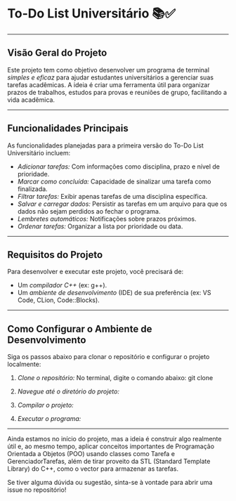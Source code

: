 # To-Do List Universitário 📚✅

---

## Visão Geral do Projeto

Este projeto tem como objetivo desenvolver um programa de terminal *simples e eficaz* para ajudar estudantes universitários a gerenciar suas tarefas acadêmicas. A ideia é criar uma ferramenta útil para organizar prazos de trabalhos, estudos para provas e reuniões de grupo, facilitando a vida acadêmica.

---

## Funcionalidades Principais

As funcionalidades planejadas para a primeira versão do To-Do List Universitário incluem:

* *Adicionar tarefas:* Com informações como disciplina, prazo e nível de prioridade.
* *Marcar como concluída:* Capacidade de sinalizar uma tarefa como finalizada.
* *Filtrar tarefas:* Exibir apenas tarefas de uma disciplina específica.
* *Salvar e carregar dados:* Persistir as tarefas em um arquivo para que os dados não sejam perdidos ao fechar o programa.
* *Lembretes automáticos:* Notificações sobre prazos próximos.
* *Ordenar tarefas:* Organizar a lista por prioridade ou data.

---

## Requisitos do Projeto

Para desenvolver e executar este projeto, você precisará de:

* Um *compilador C++* (ex: g++).
* Um *ambiente de desenvolvimento* (IDE) de sua preferência (ex: VS Code, CLion, Code::Blocks).

---

## Como Configurar o Ambiente de Desenvolvimento

Siga os passos abaixo para clonar o repositório e configurar o projeto localmente:

1.  *Clone o repositório:*
No terminal, digite o comando abaixo:
git clone 


2.  *Navegue até o diretório do projeto:*
    

3.  *Compilar o projeto:*
    

4.  *Executar o programa:*    

---

Ainda estamos no início do projeto, mas a ideia é construir algo realmente útil e, ao mesmo tempo, aplicar conceitos importantes de Programação Orientada a Objetos (POO) usando classes como Tarefa e GerenciadorTarefas, além de tirar proveito da STL (Standard Template Library) do C++, como o vector para armazenar as tarefas.

Se tiver alguma dúvida ou sugestão, sinta-se à vontade para abrir uma issue no repositório!
